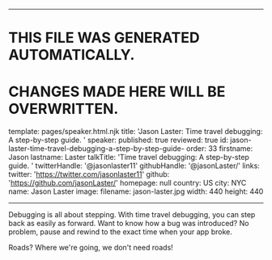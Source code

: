 ----

# THIS FILE WAS GENERATED AUTOMATICALLY.
# CHANGES MADE HERE WILL BE OVERWRITTEN.

template: pages/speaker.html.njk
title: 'Jason Laster: Time travel debugging: A step-by-step guide. '
speaker:
  published: true
  reviewed: true
  id: jason-laster-time-travel-debugging-a-step-by-step-guide-
  order: 33
  firstname: Jason
  lastname: Laster
  talkTitle: 'Time travel debugging: A step-by-step guide. '
  twitterHandle: '@jasonlaster11'
  githubHandle: '@jasonLaster/'
  links:
    twitter: 'https://twitter.com/jasonlaster11'
    github: 'https://github.com/jasonLaster/'
    homepage: null
  country: US
  city: NYC
  name: Jason Laster
  image:
    filename: jason-laster.jpg
    width: 440
    height: 440

----

Debugging is all about stepping. With time travel debugging, you can step back
as easily as forward. Want to know how a bug was introduced? No problem, pause
and rewind to the exact time when your app broke. 

Roads? Where we're going, we don't need roads!

